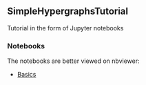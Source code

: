 ## SimpleHypergraphsTutorial
Tutorial in the form of Jupyter notebooks

### Notebooks
The notebooks are better viewed on nbviewer:
- [Basics](https://nbviewer.jupyter.org/github/pszufe/SimpleHypergraphs.jl/blob/examples/examples/basics/SimpleHypergraphs_tutorial_v4.ipynb)
